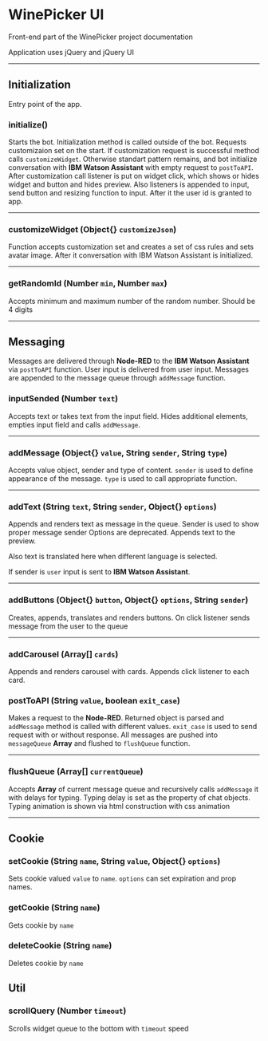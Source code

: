 # WinePicker UI

Front-end part of the WinePicker project documentation

Application uses jQuery and jQuery UI
___

## Initialization

Entry point of the app.

### initialize() 

Starts the bot. Initialization method is called outside of the bot. Requests customizaion set on the start. If customization request is successful 
method calls `customizeWidget`. Otherwise standart pattern remains, and bot initialize conversation with **IBM Watson Assistant** with empty request to `postToAPI`. 
After customization call listener is put on widget click, which shows or hides widget and button and hides preview. Also listeners is appended to input, send button and resizing function to input. After it the user id is granted to app. 

----

### customizeWidget (Object{} `customizeJson`)

Function accepts customization set and creates a set of css rules and sets avatar image. After it conversation with IBM Watson Assistant is initialized.

---

### getRandomId (Number `min`, Number `max`)

Accepts minimum and maximum number of the random number. Should be 4 digits

---

## Messaging

Messages are delivered through **Node-RED** to the **IBM Watson Assistant** via `postToAPI` function. User input 
is delivered from user input. Messages are appended to the message queue through `addMessage` function.

### inputSended (Number `text`)

Accepts text or takes text from the input field. Hides additional elements, empties input field and calls `addMessage`.

---

### addMessage (Object{} `value`, String `sender`, String `type`)

Accepts value object, sender and type of content. `sender` is used to define appearance of the message. `type` is used to call appropriate function.

---

### addText (String `text`, String `sender`, Object{} `options`)

Appends and renders text as message in the queue. Sender is used to show proper message sender Options are deprecated. Appends text to the preview.

Also text is translated here when different language is selected. 

If sender is `user` input is sent to **IBM Watson Assistant**.

---

### addButtons (Object{} `button`, Object{} `options`, String `sender`)

Creates, appends, translates and renders buttons. On click listener sends message from the user to the queue

---

### addCarousel (Array[] `cards`)

Appends and renders carousel with cards. Appends click listener to each card.

### postToAPI (String `value`, boolean `exit_case`)

Makes a request to the **Node-RED**. Returned object is parsed and `addMessage` method is called with different values. `exit_case` is used to send request with or without response. 
All messages are pushed into `messageQueue` **Array** and flushed to `flushQueue` function.

---

### flushQueue (Array[] `currentQueue`) 

Accepts **Array** of current message queue and recursively calls `addMessage` it with delays for typing. Typing delay is set as the property of chat objects. Typing animation is shown via html construction with css animation

---

## Cookie

### setCookie (String `name`, String `value`, Object{} `options`)

Sets cookie valued `value` to `name`. `options` can set expiration and prop names.

### getCookie (String `name`)

Gets cookie by `name`

### deleteCookie (String `name`)

Deletes cookie by `name`

## Util 

### scrollQuery (Number `timeout`)

Scrolls widget queue to the bottom with `timeout` speed
